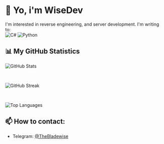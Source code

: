 # 👋 Yo, i'm WiseDev
I'm interested in reverse engineering, and server development. I'm writing to:  
![C#](https://img.shields.io/badge/-CSharp-239120?logo=csharp&logoColor=white&style=flat-square)
![Python](https://img.shields.io/badge/-Python-F9DC3E.svg?logo=Python&style=flat)

## 📊 My GitHub Statistics

![GitHub Stats](https://github-readme-stats.vercel.app/api?username=wisedevik&show_icons=true&theme=tokyonight)

<br>

![GitHub Streak](https://github-readme-streak-stats.herokuapp.com/?user=wisedevik&theme=tokyonight&hide_border=true)

<br>

![Top Languages](https://github-readme-stats.vercel.app/api/top-langs/?username=wisedevik&layout=compact&theme=tokyonight)  

## 📫 How to contact:  
- Telegram: [@TheBladewise](https://t.me/TheBladewise)


